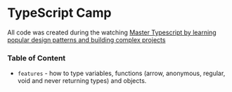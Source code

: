 # TypeScript Camp
All code was created during the watching [Master Typescript by learning popular design patterns and building complex projects](https://www.udemy.com/course/typescript-the-complete-developers-guide/)

### Table of Content
- `features` - how to type variables, functions (arrow, anonymous, regular, void and never returning types) and objects.
